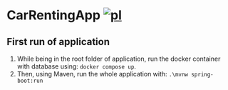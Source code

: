# CarRentingApp [![pl](https://img.shields.io/badge/lang-pl-red.svg)](https://github.com/xxNauty/CarRentingApp/blob/master/README.md)

## First run of application

1. While being in the root folder of application, run the docker container with database using: ``docker compose up``.
2. Then, using Maven, run the whole application with: ``.\mvnw spring-boot:run``